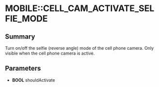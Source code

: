 # MOBILE::CELL_CAM_ACTIVATE_SELFIE_MODE

## Summary
Turn on/off the selfie (reverse angle) mode of the cell phone camera. Only visible when the cell phone camera is active.

## Parameters
* **BOOL** shouldActivate